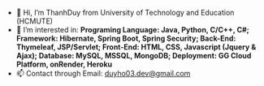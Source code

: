 - 👋 Hi, I’m ThanhDuy from University of Technology and Education (HCMUTE)
- 👀 I’m interested in:
<b>Programing Language: Java, Python, C/C++, C#; </b>
<b>Framework: Hibernate, Spring Boot, Spring Security; </b>
<b>Back-End: Thymeleaf, JSP/Servlet; </b>
<b>Front-End: HTML, CSS, Javascript (Jquery & Ajax); </b>
<b>Database: MySQL, MSSQL, MongoDB; </b>
<b>Deployment: GG Cloud Platform, onRender, Heroku</b>
- 📫 Contact through Email: duyho03.dev@gmail.com


